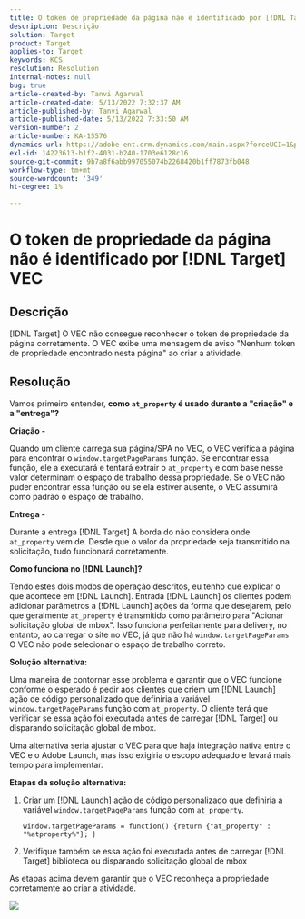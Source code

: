 ```yaml
---
title: O token de propriedade da página não é identificado por [!DNL Target] VEC
description: Descrição
solution: Target
product: Target
applies-to: Target
keywords: KCS
resolution: Resolution
internal-notes: null
bug: true
article-created-by: Tanvi Agarwal
article-created-date: 5/13/2022 7:32:37 AM
article-published-by: Tanvi Agarwal
article-published-date: 5/13/2022 7:33:50 AM
version-number: 2
article-number: KA-15576
dynamics-url: https://adobe-ent.crm.dynamics.com/main.aspx?forceUCI=1&pagetype=entityrecord&etn=knowledgearticle&id=391ddcdb-8ed2-ec11-a7b5-00224809c27a
exl-id: 14223613-b1f2-4031-b240-1703e6128c16
source-git-commit: 9b7a8f6abb997055074b2268420b1ff7873fb048
workflow-type: tm+mt
source-wordcount: '349'
ht-degree: 1%

---
```


# O token de propriedade da página não é identificado por [!DNL Target] VEC

## Descrição

[!DNL Target] O VEC não consegue reconhecer o token de propriedade da página corretamente. O VEC exibe uma mensagem de aviso &quot;Nenhum token de propriedade encontrado nesta página&quot; ao criar a atividade.

## Resolução

Vamos primeiro entender, <b>como `at_property` é usado durante a &quot;criação&quot; e a &quot;entrega&quot;?</b>

<b>Criação -</b>

Quando um cliente carrega sua página/SPA no VEC, o VEC verifica a página para encontrar o `window.targetPageParams` função. Se encontrar essa função, ele a executará e tentará extrair o `at_property` e com base nesse valor determinam o espaço de trabalho dessa propriedade. Se o VEC não puder encontrar essa função ou se ela estiver ausente, o VEC assumirá como padrão o espaço de trabalho.

<b>Entrega -</b>

Durante a entrega [!DNL Target] A borda do não considera onde `at_property` vem de. Desde que o valor da propriedade seja transmitido na solicitação, tudo funcionará corretamente.

<b>Como funciona no [!DNL Launch]?</b>

Tendo estes dois modos de operação descritos, eu tenho que explicar o que acontece em [!DNL Launch]. Entrada [!DNL Launch] os clientes podem adicionar parâmetros a [!DNL Launch] ações da forma que desejarem, pelo que geralmente `at_property` é transmitido como parâmetro para &quot;Acionar solicitação global de mbox&quot;. Isso funciona perfeitamente para delivery, no entanto, ao carregar o site no VEC, já que não há `window.targetPageParams` O VEC não pode selecionar o espaço de trabalho correto.

<b>Solução alternativa:</b>

Uma maneira de contornar esse problema e garantir que o VEC funcione conforme o esperado é pedir aos clientes que criem um [!DNL Launch] ação de código personalizado que definiria a variável `window.targetPageParams` função com `at_property`. O cliente terá que verificar se essa ação foi executada antes de carregar [!DNL Target] ou disparando solicitação global de mbox.

Uma alternativa seria ajustar o VEC para que haja integração nativa entre o VEC e o Adobe Launch, mas isso exigiria o escopo adequado e levará mais tempo para implementar.

<b>Etapas da solução alternativa:</b>

1. Criar um [!DNL Launch] ação de código personalizado que definiria a variável `window.targetPageParams` função com `at_property`.

   ```
   window.targetPageParams = function() {return {"at_property" : "%atproperty%"}; }
   ```

1. Verifique também se essa ação foi executada antes de carregar [!DNL Target] biblioteca ou disparando solicitação global de mbox

As etapas acima devem garantir que o VEC reconheça a propriedade corretamente ao criar a atividade.

![](http://omniture.custhelp.com/ci/inlineImage/get/3018176/a5a902ecd7ac849bb5bf0fa7e22e14e7)

